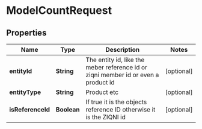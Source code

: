 

# ModelCountRequest


## Properties

Name | Type | Description | Notes
------------ | ------------- | ------------- | -------------
**entityId** | **String** | The entity id, like the meber reference id or ziqni member id or even a product id |  [optional]
**entityType** | **String** | Product etc |  [optional]
**isReferenceId** | **Boolean** | If true it is the objects reference ID otherwise it is the ZIQNI id |  [optional]



